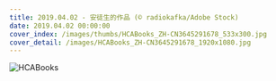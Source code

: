 ```yaml
---
title: 2019.04.02 - 安徒生的作品 (© radiokafka/Adobe Stock)
date: 2019.04.02 00:00:00
cover_index: /images/thumbs/HCABooks_ZH-CN3645291678_533x300.jpg
cover_detail: /images/HCABooks_ZH-CN3645291678_1920x1080.jpg
---
```


![HCABooks](/images/HCABooks_ZH-CN3645291678_1920x1080.jpg)
